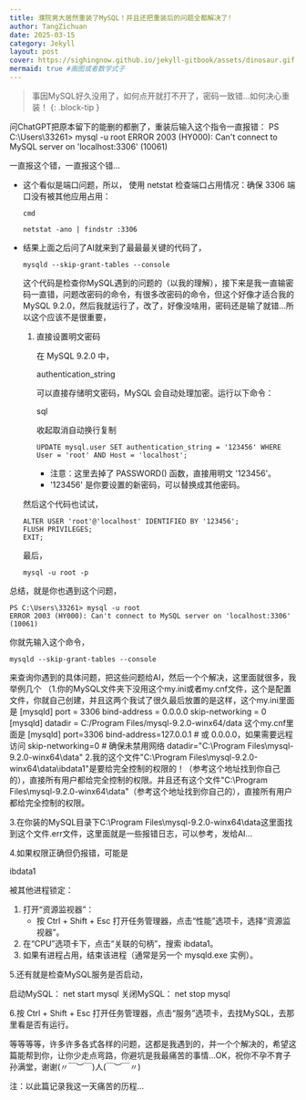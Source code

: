 ```yaml
---
title: 濮院男大居然重装了MySQL！并且还把重装后的问题全都解决了!
author: TangZichuan
date: 2025-03-15
category: Jekyll
layout: post
cover: https://sighingnow.github.io/jekyll-gitbook/assets/dinosaur.gif #导入动画
mermaid: true #画图或者数学式子
---
```


> 事因MySQL好久没用了，如何点开就打不开了，密码一致错...如何决心重装！
> {: .block-tip }

问ChatGPT把原本留下的能删的都删了，重装后输入这个指令一直报错：
PS C:\Users\33261> mysql -u root
ERROR 2003 (HY000): Can't connect to MySQL server on 'localhost:3306' (10061)

一直报这个错，一直报这个错...

- 这个看似是端口问题，所以，
  使用 netstat 检查端口占用情况：确保 3306 端口没有被其他应用占用：
  
  ```
  cmd
  ```
  
  ```
  netstat -ano | findstr :3306
  ```
  
- 结果上面之后问了AI就来到了最最最关键的代码了，

  ```
  mysqld --skip-grant-tables --console
  ```

  这个代码是检查你MySQL遇到的问题的（以我的理解），接下来是我一直输密码一直错，问题改密码的命令，有很多改密码的命令，但这个好像才适合我的MySQL 9.2.0，然后我就运行了，改了，好像没啥用，密码还是输了就错...所以这个应该不是很重要，

  1. 直接设置明文密码

     在 MySQL 9.2.0 中，

     authentication_string

      可以直接存储明文密码，MySQL 会自动处理加密。运行以下命令：

     sql

     收起取消自动换行复制

     ```
     UPDATE mysql.user SET authentication_string = '123456' WHERE User = 'root' AND Host = 'localhost';
     ```

     - 注意：这里去掉了 PASSWORD() 函数，直接用明文 '123456'。
     - '123456' 是你要设置的新密码，可以替换成其他密码。

  然后这个代码也试试，

  ```
  ALTER USER 'root'@'localhost' IDENTIFIED BY '123456';
  FLUSH PRIVILEGES;
  EXIT;
  ```

  最后，

  ```
  mysql -u root -p
  ```

  

总结，就是你也遇到这个问题，

```
PS C:\Users\33261> mysql -u root
ERROR 2003 (HY000): Can't connect to MySQL server on 'localhost:3306' (10061)
```

你就先输入这个命令，

```
mysqld --skip-grant-tables --console
```

来查询你遇到的具体问题，把这些问题给AI，然后一个个解决，这里面就很多，我举例几个
（1.你的MySQL文件夹下没用这个my.ini或者my.cnf文件，这个是配置文件，你就自己创建，并且这两个我试了很久最后放置的是这样，这个my.ini里面是
[mysqld]
port = 3306
bind-address = 0.0.0.0
skip-networking = 0
[mysqld]
datadir = C:/Program Files/mysql-9.2.0-winx64/data
这个my.cnf里面是
[mysqld]
port=3306
bind-address=127.0.0.1  # 或 0.0.0.0，如果需要远程访问
skip-networking=0      # 确保未禁用网络
datadir="C:\Program Files\mysql-9.2.0-winx64\data"
2.我的这个文件"C:\Program Files\mysql-9.2.0-winx64\data\ibdata1"是要给完全控制的权限的！（参考这个地址找到你自己的），直接所有用户都给完全控制的权限。并且还有这个文件"C:\Program Files\mysql-9.2.0-winx64\data"（参考这个地址找到你自己的），直接所有用户都给完全控制的权限。

3.在你装的MySQL目录下C:\Program Files\mysql-9.2.0-winx64\data这里面找到这个文件.err文件，这里面就是一些报错日志，可以参考，发给AI...

4.如果权限正确但仍报错，可能是 

ibdata1

 被其他进程锁定：

1. 打开“资源监视器”：
   - 按 Ctrl + Shift + Esc 打开任务管理器，点击“性能”选项卡，选择“资源监视器”。
2. 在“CPU”选项卡下，点击“关联的句柄”，搜索 ibdata1。
3. 如果有进程占用，结束该进程（通常是另一个 mysqld.exe 实例）。

5.还有就是检查MySQL服务是否启动，

启动MySQL：
net start mysql
关闭MySQL：
net stop mysql

6.按 Ctrl + Shift + Esc 打开任务管理器，点击“服务”选项卡，去找MySQL，去那里看是否有运行。

等等等等，许多许多各式各样的问题，这都是我遇到的，并一个个解决的，希望这篇能帮到你，让你少走点弯路，你避坑是我最痛苦的事情...OK，祝你不孕不育子孙满堂，谢谢(〃￣︶￣)人(￣︶￣〃)

注：以此篇记录我这一天痛苦的历程...
